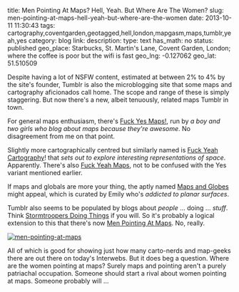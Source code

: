 title: Men Pointing At Maps? Hell, Yeah. But Where Are The Women?
slug: men-pointing-at-maps-hell-yeah-but-where-are-the-women
date: 2013-10-11 11:30:43
tags: cartography,coventgarden,geotagged,hell,london,mapgasm,maps,tumblr,yeah,yes
category: blog
link: 
description: 
type: text
has_math: no
status: published
geo_place: Starbucks, St. Martin's Lane, Covent Garden, London; where the coffee is poor but the wifi is fast
geo_lng: -0.127062
geo_lat: 51.510509

Despite having a lot of NSFW content, estimated at between 2% to 4% by the site's founder, Tumblr is also the microblogging site that some maps and cartography aficionados call home. The scope and range of these is simply staggering. But now there's a new, albeit tenuously, related maps Tumblr in town.

For general maps enthusiasm, there's [Fuck Yes Maps!](https://fuckyesmaps.tumblr.com/ "https://fuckyesmaps.tumblr.com/"), run by *a boy and two girls who blog about maps because they're awesome*. No disagreement from me on that point.

Slightly more cartographically centred but similarly named is [Fuck Yeah Cartography](https://fuckyeahcartography.tumblr.com/ "https://fuckyeahcartography.tumblr.com/")! that *sets out to explore interesting representations of space*. Apparently. There's also [Fuck Yeah Maps](https://fuckyeahmaps.tumblr.com/ "https://fuckyeahmaps.tumblr.com/"), not to be confused with the Yes variant mentioned earlier.

If maps and globals are more your thing, the aptly named [Maps and Globes](https://maps-and-globes.tumblr.com/ "https://maps-and-globes.tumblr.com/") might appeal, which is curated by Emily who's *addicted to planar surfaces*.

Tumblr also seems to be populated by blogs about *people* ... doing ... *stuff*. Think [Stormtroopers Doing Things](https://stormtroopersdoingthingss.tumblr.com/ "https://stormtroopersdoingthingss.tumblr.com/") if you will. So it's probably a logical extension to this that there's now [Men Pointing At Maps](https://menpointingatmaps.tumblr.com/ "https://menpointingatmaps.tumblr.com/"). No, really.

[![men-pointing-at-maps](/wp-content/uploads/2013/10/men-pointing-at-maps-1024x740.png)](https://menpointingatmaps.tumblr.com/ "https://menpointingatmaps.tumblr.com/")

All of which is good for showing just how many carto-nerds and map-geeks there are out there on today's Interwebs. But it does beg a question. Where are the women pointing at maps? Surely maps and pointing aren't a purely patriachal occupation. Someone should start a rival about women pointing at maps. Someone probably will ...






